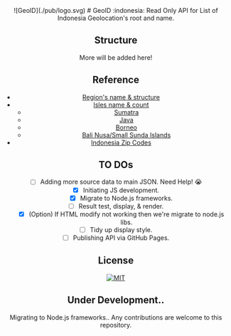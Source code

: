 <div align="center">
![GeoID](./pub/logo.svg)
# GeoID :indonesia:
Read Only API for List of Indonesia Geolocation's root and name.
<div>

## Structure
More will be added here!

## Reference
- [Region's name & structure](https://kodewilayah.id)
- [Isles name & count](https://id.wikipedia.org/wiki/Daftar_pulau_di_Indonesia_menurut_provinsi?action=raw)
    - [Sumatra](https://id.wikipedia.org/wiki/Daftar_pulau_di_Sumatra?action=raw)
    - [Java](https://id.wikipedia.org/wiki/Daftar_pulau_di_Jawa?action=raw)
    - [Borneo](https://id.wikipedia.org/wiki/Daftar_pulau_di_Kalimantan?action=raw)
    - [Bali Nusa/Small Sunda Islands](https://id.wikipedia.org/wiki/Daftar_pulau_di_Nusa_Tenggara?action=raw)
- [Indonesia Zip Codes](https://kodeposindo.com)

## TO DOs
- [ ] Adding more source data to main JSON. Need Help! :sob:
- [x] Initiating JS development.
    - [x] Migrate to Node.js frameworks.
- [ ] Result test, display, & render.
    - [x] \(Option) If HTML modify not working then we're migrate to node.js libs.
- [ ] Tidy up display style.
- [ ] Publishing API via GitHub Pages.

## License
[![MIT](https://img.shields.io/badge/License-MIT-a31f34?style=for-the-badge&colorA=202020&logoWidth=30&logo=data:image/svg+xml;base64,PD94bWwgdmVyc2lvbj0iMS4wIiBlbmNvZGluZz0idXRmLTgiPz4KPCEtLXphei0tPgo8c3ZnIHhtbG5zPSJodHRwOi8vd3d3LnczLm9yZy8yMDAwL3N2ZyIgaGVpZ2h0PSIxNjYiIHdpZHRoPSIzMjEiPgo8ZyBzdHJva2Utd2lkdGg9IjM1IiBzdHJva2U9IiNBMzFGMzQiPgo8cGF0aCBkPSJtMTcuNSwwdjE2Nm01Ny0xNjZ2MTEzbTU3LTExM3YxNjZtNTctMTY2djMzbTU4LDIwdjExMyIvPgo8cGF0aCBkPSJtMTg4LjUsNTN2MTEzIiBzdHJva2U9IiM4QThCOEMiLz4KPHBhdGggZD0ibTIyOSwxNi41aDkyIiBzdHJva2Utd2lkdGg9IjMzIi8+CjwvZz4KPC9zdmc+Cg==)](./LICENSE)

## Under Development..
Migrating to Node.js frameworks..
Any contributions are welcome to this repository.